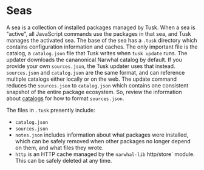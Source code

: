 
Seas
====

A sea is a collection of installed packages managed by Tusk.  When a
sea is "active", all JavaScript commands use the packages in that sea,
and Tusk manages the activated sea.  The base of the sea has a `.tusk`
directory which contains configuration information and caches.  The
only important file is the catalog, a `catalog.json` file that Tusk
writes when `tusk update` runs.  The updater downloads the cananonical
Narwhal catalog by default.  If you provide your own `sources.json`,
the Tusk updater uses that instead.  `sources.json` and `catalog.json`
are the same format, and can reference multiple catalogs either
locally or on the web.  The update command reduces the `sources.json`
to `catalog.json` which contains one consistent snapshot of the entire
package ecosystem.  So, review the information about
[catalogs](catalog.md) for how to format `sources.json`.

The files in `.tusk` presently include:

* `catalog.json`
* `sources.json`
* `notes.json` includes information about what packages were
  installed, which can be safely removed when other packages
  no longer depend on them, and what files they wrote.
* `http` is an HTTP cache managed by the `narwhal-lib`
  http/store` module.  This can be safely deleted at any time.

